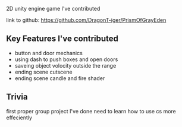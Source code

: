 2D unity engine game I've contributed

link to github: https://github.com/DragonT-iger/PrismOfGrayEden

## Key Features I've contributed

- button and door mechanics
- using dash to push boxes and open doors
- saveing object volocity outside the range
- ending scene cutscene
- ending scene candle and fire shader

## Trivia

first proper group project I've done
need to learn how to use cs more effeciently